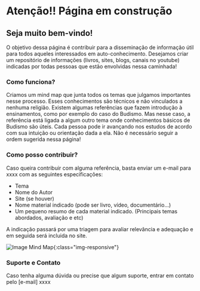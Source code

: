 # Atenção!! Página em construção

## Seja muito bem-vindo!

O objetivo dessa página é contribuir para a disseminação de informação útil para todos aqueles interessados em auto-conhecimento. Desejamos criar um repositório de informações (livros, sites, blogs, canais no youtube) indicadas por todas pessoas que estão envolvidas nessa caminhada!

### Como funciona?

Criamos um mind map que junta todos os temas que julgamos importantes nesse processo. Esses conhecimentos são técnicos e não vinculados a nenhuma religião. Existem algumas referências que fazem introdução à ensinamentos, como por exemplo do caso do Budismo. Mas nesse caso, a referência está ligada a algum outro tema onde conhecimentos básicos de Budismo são úteis.
Cada pessoa pode ir avançando nos estudos de acordo com sua intuição ou orientação dada a ela. Não é necessário seguir a ordem sugerida nessa página!

### Como posso contribuir?

Caso queira contribuir com alguma referência, basta enviar um e-mail para xxxx com as seguintes especificações:
- Tema 
- Nome do Autor
- Site (se houver)
- Nome material indicado (pode ser livro, vídeo, documentário...)
- Um pequeno resumo de cada material indicado. (Principais temas abordados, avaliação e etc)

A indicação passará por uma triagem para avaliar relevância e adequação e em seguida será incluida no site.


![Image Mind Map](//sharingtoexpand.github.io/Technical_References.png){:class="img-responsive"}


### Suporte e Contato

Caso tenha alguma dúvida ou precise que algum suporte, entrar em contato pelo [e-mail] xxxx

